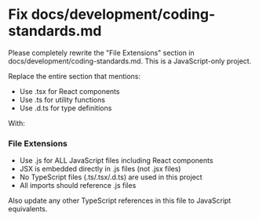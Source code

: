 # Fix docs/development/coding-standards.md

Please completely rewrite the "File Extensions" section in docs/development/coding-standards.md. This is a JavaScript-only project.

Replace the entire section that mentions:
- Use .tsx for React components
- Use .ts for utility functions
- Use .d.ts for type definitions

With:
### File Extensions
- Use .js for ALL JavaScript files including React components
- JSX is embedded directly in .js files (not .jsx files)
- No TypeScript files (.ts/.tsx/.d.ts) are used in this project
- All imports should reference .js files

Also update any other TypeScript references in this file to JavaScript equivalents. 